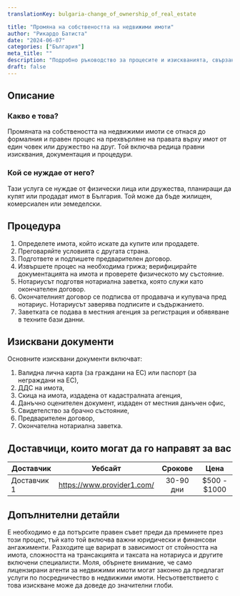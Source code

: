```yaml
---
translationKey: bulgaria-change_of_ownership_of_real_estate

title: "Промяна на собствеността на недвижими имоти"
author: "Рикардо Батиста"
date: "2024-06-07"
categories: ["България"]
meta_title: ""
description: "Подробно ръководство за процесите и изискванията, свързани с промяната на собствеността на недвижими имоти в България."
draft: false
---
```


## Описание
### Какво е това?
Промяната на собствеността на недвижими имоти се отнася до формалния и правен процес на прехвърляне на правата върху имот от един човек или дружество на друг. Той включва редица правни изисквания, документация и процедури.

### Кой се нуждае от него?
Тази услуга се нуждае от физически лица или дружества, планиращи да купят или продадат имот в България. Той може да бъде жилищен, комерсиален или земеделски.

## Процедура
1. Определете имота, който искате да купите или продадете.
2. Преговаряйте условията с другата страна.
3. Подгответе и подпишете предварителен договор.
4. Извършете процес на необходима грижа; верифицирайте документацията на имота и проверете физическото му състояние.
5. Нотариусът подготвя нотариална заветка, която служи като окончателен договор.
6. Окончателният договор се подписва от продавача и купувача пред нотариус. Нотариусът заверява подписите и съдържанието.
7. Заветката се подава в местния агенция за регистрация и обявяване в техните бази данни.

## Изисквани документи
Основните изисквани документи включват:
1. Валидна лична карта (за граждани на ЕС) или паспорт (за неграждани на ЕС),
2. ДДС на имота,
3. Скица на имота, издадена от кадастралната агенция,
4. Данъчно оценителен документ, издаден от местния данъчен офис,
5. Свидетелство за брачно състояние,
6. Предварителен договор,
7. Окончателна нотариална заветка.

## Доставчици, които могат да го направят за вас

| Доставчик        |     Уебсайт     |     Срокове    |       Цена      |
| --------------- | --------------- |  :-------------: | :-------------: |
| Доставчик 1      |  https://www.provider1.com/      |      30-90 дни      |        $500 - $1000       |

## Допълнителни детайли
Е необходимо е да потърсите правен съвет преди да преминете през този процес, тъй като той включва важни юридически и финансови ангажименти. Разходите ще варират в зависимост от стойността на имота, сложността на трансакцията и таксата на нотариуса и другите включени специалисти. Моля, обърнете внимание, че само лицензирани агенти за недвижими имоти могат законно да предлагат услуги по посредничество в недвижими имоти. Несъответствието с това изискване може да доведе до значителни глоби.
